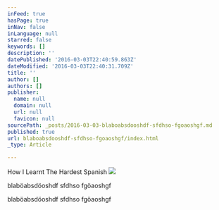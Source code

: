 ```yaml
---
inFeed: true
hasPage: true
inNav: false
inLanguage: null
starred: false
keywords: []
description: ''
datePublished: '2016-03-03T22:40:59.863Z'
dateModified: '2016-03-03T22:40:31.709Z'
title: ''
author: []
authors: []
publisher:
  name: null
  domain: null
  url: null
  favicon: null
sourcePath: _posts/2016-03-03-blaboabsdooshdf-sfdhso-fgoaoshgf.md
published: true
url: blaboabsdooshdf-sfdhso-fgoaoshgf/index.html
_type: Article

---
```

How I Learnt The Hardest Spanish
![](https://the-grid-user-content.s3-us-west-2.amazonaws.com/9aec760f-1551-4bfd-93f0-c8094b78c492.jpg)

blaböabsdöoshdf sfdhso fgöaoshgf

blaböabsdöoshdf sfdhso fgöaoshgf